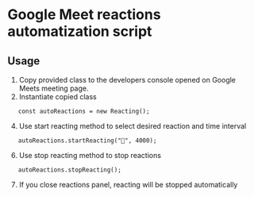 # Google Meet reactions automatization script

## Usage
1. Copy provided class to the developers console opened on Google Meets meeting page.
2. Instantiate copied class
```
   const autoReactions = new Reacting();
```
4. Use start reacting method to select desired reaction and time interval
```
   autoReactions.startReacting("💖", 4000);
```
6. Use stop reacting method to stop reactions
```
   autoReactions.stopReacting();
```
7. If you close reactions panel, reacting will be stopped automatically

